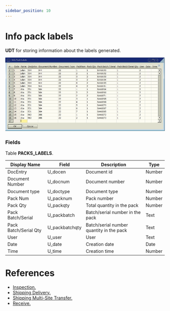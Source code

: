 ```yaml
---
sidebar_position: 10
---
```


# Info pack labels

**UDT** for storing information about the labels generated.

![LWMS_BINLOCATION screen](./img-carrier/lwms_pack_labels_screen.png)

### Fields

Table **PACKS_LABELS**.

| Display Name | Field | Description | Type |
| --- | --- | --- | --- |
| DocEntry | U_docen | Document id | Number |
| Document Number | U_docnum | Document number | Number |
| Document type | U_doctype | Document type | Number |
| Pack Num | U_packnum | Pack number | Number |
| Pack Qty | U_packqty | Total quantity in the pack | Number |
| Pack Batch/Serial | U_packbatch | Batch/serial number in the pack | Text |
| Pack Batch/Serial Qty | U_packbatchqty | Batch/serial number quantity in the pack | Text |
| User | U_user | User | Text |
| Date | U_date | Creation date | Date |
| Time | U_time | Creation time | Number |

# References

- [Inspection.](/docs/core_functions/inspection)
- [Shipping Delivery.](/docs/core_functions/shipping_delivery)
- [Shipping Multi-Site Transfer.](/docs/core_functions/shipping_multi_site_transfer)
- [Receive.](/docs/core_functions/receive)
